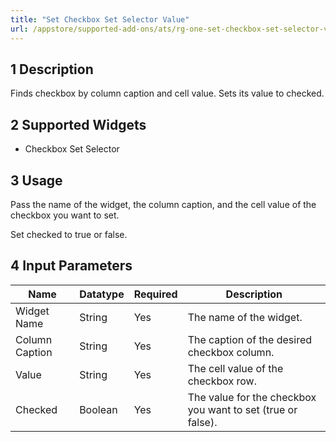 ```yaml
---
title: "Set Checkbox Set Selector Value"
url: /appstore/supported-add-ons/ats/rg-one-set-checkbox-set-selector-value/
---
```


## 1 Description

Finds checkbox by column caption and cell value. Sets its value to checked.

## 2 Supported Widgets

* Checkbox Set Selector

## 3 Usage

Pass the name of the widget, the column caption, and the cell value of the checkbox you want to set.

Set checked to true or false.

## 4 Input Parameters

Name | Datatype | Required | Description
---- | -------- | ------- |---------------
Widget Name | String | Yes | The name of the widget.
Column Caption | String | Yes | The caption of the desired checkbox column.
Value | String | Yes | The cell value of the checkbox row.
Checked | Boolean | Yes | The value for the checkbox you want to set (true or false).
